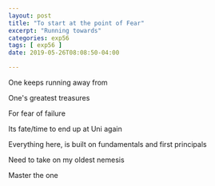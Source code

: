 ```yaml
---
layout: post
title: "To start at the point of Fear"
excerpt: "Running towards"
categories: exp56
tags: [ exp56 ]
date: 2019-05-26T08:08:50-04:00

---
```


One keeps running away from

One's greatest treasures

For fear of failure

Its fate/time to end up at Uni again

Everything here, is built on fundamentals and first principals

Need to take on my oldest nemesis

Master the one
